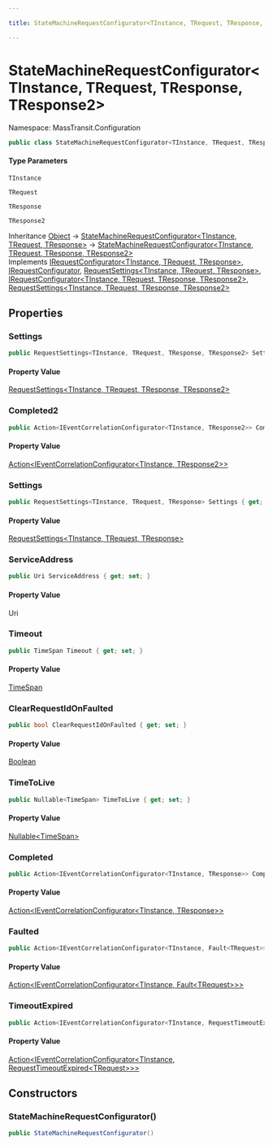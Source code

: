 ```yaml
---

title: StateMachineRequestConfigurator<TInstance, TRequest, TResponse, TResponse2>

---
```


# StateMachineRequestConfigurator\<TInstance, TRequest, TResponse, TResponse2\>

Namespace: MassTransit.Configuration

```csharp
public class StateMachineRequestConfigurator<TInstance, TRequest, TResponse, TResponse2> : StateMachineRequestConfigurator<TInstance, TRequest, TResponse>, IRequestConfigurator<TInstance, TRequest, TResponse>, IRequestConfigurator, RequestSettings<TInstance, TRequest, TResponse>, IRequestConfigurator<TInstance, TRequest, TResponse, TResponse2>, RequestSettings<TInstance, TRequest, TResponse, TResponse2>
```

#### Type Parameters

`TInstance`<br/>

`TRequest`<br/>

`TResponse`<br/>

`TResponse2`<br/>

Inheritance [Object](https://learn.microsoft.com/en-us/dotnet/api/system.object) → [StateMachineRequestConfigurator\<TInstance, TRequest, TResponse\>](../masstransit-configuration/statemachinerequestconfigurator-3) → [StateMachineRequestConfigurator\<TInstance, TRequest, TResponse, TResponse2\>](../masstransit-configuration/statemachinerequestconfigurator-4)<br/>
Implements [IRequestConfigurator\<TInstance, TRequest, TResponse\>](../../masstransit-abstractions/masstransit/irequestconfigurator-3), [IRequestConfigurator](../../masstransit-abstractions/masstransit/irequestconfigurator), [RequestSettings\<TInstance, TRequest, TResponse\>](../../masstransit-abstractions/masstransit/requestsettings-3), [IRequestConfigurator\<TInstance, TRequest, TResponse, TResponse2\>](../../masstransit-abstractions/masstransit/irequestconfigurator-4), [RequestSettings\<TInstance, TRequest, TResponse, TResponse2\>](../../masstransit-abstractions/masstransit/requestsettings-4)

## Properties

### **Settings**

```csharp
public RequestSettings<TInstance, TRequest, TResponse, TResponse2> Settings { get; }
```

#### Property Value

[RequestSettings\<TInstance, TRequest, TResponse, TResponse2\>](../../masstransit-abstractions/masstransit/requestsettings-4)<br/>

### **Completed2**

```csharp
public Action<IEventCorrelationConfigurator<TInstance, TResponse2>> Completed2 { get; set; }
```

#### Property Value

[Action\<IEventCorrelationConfigurator\<TInstance, TResponse2\>\>](https://learn.microsoft.com/en-us/dotnet/api/system.action-1)<br/>

### **Settings**

```csharp
public RequestSettings<TInstance, TRequest, TResponse> Settings { get; }
```

#### Property Value

[RequestSettings\<TInstance, TRequest, TResponse\>](../../masstransit-abstractions/masstransit/requestsettings-3)<br/>

### **ServiceAddress**

```csharp
public Uri ServiceAddress { get; set; }
```

#### Property Value

Uri<br/>

### **Timeout**

```csharp
public TimeSpan Timeout { get; set; }
```

#### Property Value

[TimeSpan](https://learn.microsoft.com/en-us/dotnet/api/system.timespan)<br/>

### **ClearRequestIdOnFaulted**

```csharp
public bool ClearRequestIdOnFaulted { get; set; }
```

#### Property Value

[Boolean](https://learn.microsoft.com/en-us/dotnet/api/system.boolean)<br/>

### **TimeToLive**

```csharp
public Nullable<TimeSpan> TimeToLive { get; set; }
```

#### Property Value

[Nullable\<TimeSpan\>](https://learn.microsoft.com/en-us/dotnet/api/system.nullable-1)<br/>

### **Completed**

```csharp
public Action<IEventCorrelationConfigurator<TInstance, TResponse>> Completed { get; set; }
```

#### Property Value

[Action\<IEventCorrelationConfigurator\<TInstance, TResponse\>\>](https://learn.microsoft.com/en-us/dotnet/api/system.action-1)<br/>

### **Faulted**

```csharp
public Action<IEventCorrelationConfigurator<TInstance, Fault<TRequest>>> Faulted { get; set; }
```

#### Property Value

[Action\<IEventCorrelationConfigurator\<TInstance, Fault\<TRequest\>\>\>](https://learn.microsoft.com/en-us/dotnet/api/system.action-1)<br/>

### **TimeoutExpired**

```csharp
public Action<IEventCorrelationConfigurator<TInstance, RequestTimeoutExpired<TRequest>>> TimeoutExpired { get; set; }
```

#### Property Value

[Action\<IEventCorrelationConfigurator\<TInstance, RequestTimeoutExpired\<TRequest\>\>\>](https://learn.microsoft.com/en-us/dotnet/api/system.action-1)<br/>

## Constructors

### **StateMachineRequestConfigurator()**

```csharp
public StateMachineRequestConfigurator()
```
